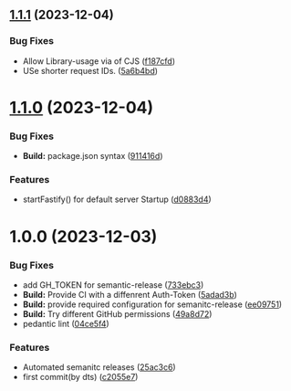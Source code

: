 ## [1.1.1](https://github.com/mdornseif/fastify-for-appengine/compare/v1.1.0...v1.1.1) (2023-12-04)


### Bug Fixes

* Allow Library-usage via of CJS ([f187cfd](https://github.com/mdornseif/fastify-for-appengine/commit/f187cfdb630a796dbaef36d330f4266c7d1f7eb9))
* USe shorter request IDs. ([5a6b4bd](https://github.com/mdornseif/fastify-for-appengine/commit/5a6b4bd12a6fc72f983c8c72516a8be0cfbb6402))

# [1.1.0](https://github.com/mdornseif/fastify-for-appengine/compare/v1.0.0...v1.1.0) (2023-12-04)


### Bug Fixes

* **Build:** package.json syntax ([911416d](https://github.com/mdornseif/fastify-for-appengine/commit/911416d2f349f1193d34d5b30e521c33f6f915de))


### Features

* startFastify() for default server Startup ([d0883d4](https://github.com/mdornseif/fastify-for-appengine/commit/d0883d47d018ef4ec2250bbd3a6d684be4dd2fb4))

# 1.0.0 (2023-12-03)


### Bug Fixes

* add GH_TOKEN for semantic-release ([733ebc3](https://github.com/mdornseif/fastify-for-appengine/commit/733ebc36b29070863c53eb60d328b99268b4cb6f))
* **Build:** Provide CI with a diffenrent Auth-Token ([5adad3b](https://github.com/mdornseif/fastify-for-appengine/commit/5adad3b28f77dffdd10b1194669ab0283a3a76d2))
* **Build:** provide required configuration for semanitc-release ([ee09751](https://github.com/mdornseif/fastify-for-appengine/commit/ee097517d3651936fd6ddee46b5c13d51203d9b0))
* **Build:** Try different GitHub permissions ([49a8d72](https://github.com/mdornseif/fastify-for-appengine/commit/49a8d72168fa4c4e50f347f18f507f4c588e1288))
* pedantic lint ([04ce5f4](https://github.com/mdornseif/fastify-for-appengine/commit/04ce5f4c677ce50361472831897dd4fd280d1d3f))


### Features

* Automated semanitc releases ([25ac3c6](https://github.com/mdornseif/fastify-for-appengine/commit/25ac3c6b88e4f3d203276b1dd651202fbc24dcb4))
* first commit(by dts) ([c2055e7](https://github.com/mdornseif/fastify-for-appengine/commit/c2055e7e35075a91ca9742a355156618db3c83b5))
